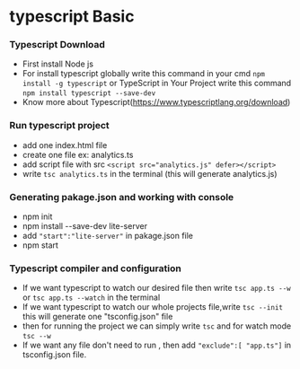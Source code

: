 <p align="center" <img src="https://www.typescriptlang.org/images/branding/two-colors.svg" width="400"/></p>

# typescript Basic

### Typescript Download
- First install Node js
- For install typescript  globally write this command in your cmd `npm install -g typescript` or TypeScript in Your Project write this command `npm install typescript --save-dev`
- Know more about Typescript(https://www.typescriptlang.org/download)

### Run typescript project
- add one index.html file
- create one file ex: analytics.ts
- add script file with src ` <script src="analytics.js" defer></script> `
- write `tsc analytics.ts` in the terminal (this will generate analytics.js)

### Generating pakage.json and working with console
- npm init
- npm install --save-dev lite-server
- add ` "start":"lite-server" ` in pakage.json file
- npm start

### Typescript compiler and configuration
- If we want typescript to watch our desired file then write `tsc app.ts --w` or `tsc app.ts --watch` in the terminal
- If we want typescript to watch our whole projects file,write `tsc --init` this will generate one "tsconfig.json" file
- then for running the project we can simply write `tsc` and for watch mode `tsc --w `
- If we want any file don't need to run , then add ` "exclude":[ "app.ts"] ` in tsconfig.json file.
